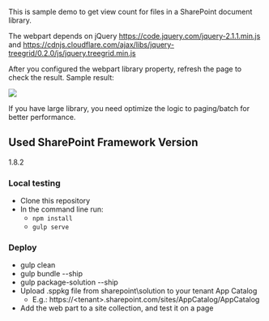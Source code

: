 This is sample demo to get view count for files in a SharePoint document library.

The webpart depends on jQuery https://code.jquery.com/jquery-2.1.1.min.js and https://cdnjs.cloudflare.com/ajax/libs/jquery-treegrid/0.2.0/js/jquery.treegrid.min.js

After you configured the webpart library property, refresh the page to check the result.
Sample result:

<img src="https://1drv.ms/u/s!ArH29oxgtifigQ0-7kGOjPVV7Zte" />

If you have large library, you need optimize the logic to paging/batch for better performance.

## Used SharePoint Framework Version
1.8.2

### Local testing

- Clone this repository
- In the command line run:
  - `npm install`
  - `gulp serve`

### Deploy
* gulp clean
* gulp bundle --ship
* gulp package-solution --ship
* Upload .sppkg file from sharepoint\solution to your tenant App Catalog
	* E.g.: https://&lt;tenant&gt;.sharepoint.com/sites/AppCatalog/AppCatalog
* Add the web part to a site collection, and test it on a page
